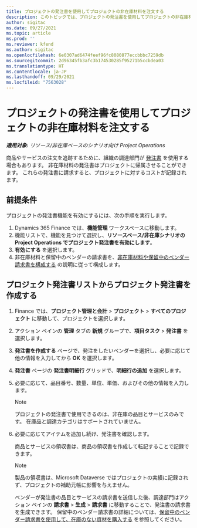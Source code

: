 ```yaml
---
title: プロジェクトの発注書を使用してプロジェクトの非在庫材料を注文する
description: このトピックでは、プロジェクトの発注書を使用してプロジェクトの非在庫材料を注文できます。
author: sigitac
ms.date: 09/27/2021
ms.topic: article
ms.prod: ''
ms.reviewer: kfend
ms.author: sigitac
ms.openlocfilehash: 6e0307ad6474feef96fc8080877eccbbbc7259db
ms.sourcegitcommit: 2d96345fb3afc3b174530285f95271b5ccbdea03
ms.translationtype: HT
ms.contentlocale: ja-JP
ms.lasthandoff: 09/29/2021
ms.locfileid: "7563028"
---
```

# <a name="order-non-stocked-materials-for-a-project-using-project-purchase-orders"></a>プロジェクトの発注書を使用してプロジェクトの非在庫材料を注文する

_**適用対象:** リソース/非在庫ベースのシナリオ向け Project Operations_

商品やサービスの注文を追跡するために、組織の調達部門が [発注書](/dynamics365/supply-chain/procurement/purchase-order-overview) を使用する場合もあります。 非在庫材料の発注書はプロジェクトに帰属させることができます。 これらの発注書に請求すると、プロジェクトに対するコストが記録されます。

## <a name="prerequisites"></a>前提条件
プロジェクトの発注書機能を有効にするには、次の手順を実行します。

1. Dynamics 365 Finance では、**機能管理** ワークスペースに移動します。
2. 機能リストで、機能を見つけて選択し、**リソースベース/非在庫シナリオの Project Operations でプロジェクト発注書を有効にします**。
3. **有効にする** を選択します。
4. 非在庫材料と保留中のベンダーの請求書を、[非在庫材料や保留中のベンダー請求書を構成する](configure-materials-nonstocked.md) の説明に従って構成します。

## <a name="create-a-project-purchase-order-from-the-project-purchase-order-list"></a>プロジェクト発注書リストからプロジェクト発注書を作成する

1. Finance では、**プロジェクト管理と会計** > **プロジェクト** > **すべてのプロジェクト** に移動して、プロジェクトを選択します。
2. アクション ペインの **管理** タブの **新規** グループで、**項目タスク** > **発注書** を選択します。
3. **発注書を作成する** ページで、発注をしたいベンダーを選択し、必要に応じて他の情報を入力してから **OK** を選択します。
4. **発注書** ページの **発注書明細行** グリッドで、**明細行の追加** を選択します。
5. 必要に応じて、品目番号、数量、単位、単価、およびその他の情報を入力します。

    > [!NOTE]
    > プロジェクトの発注書で使用できるのは、非在庫の品目とサービスのみです。 在庫品と調達カテゴリはサポートされていません。

6. 必要に応じてアイテムを追加し続け、発注書を確認します。

    商品とサービスの領収書は、商品の領収書を作成して転記することで記録できます。

    > [!NOTE]
    > 製品の領収書は、Microsoft Dataverse ではプロジェクトの実績に記録されず、プロジェクトの補助元帳に影響を与えません。

    ベンダーが発注書の品目とサービスの請求書を送信した後、調達部門はアクション ペインの **請求書** > **生成** > **請求書** に移動することで、発注書の請求書を生成できます。 保留中のベンダー請求書の詳細については、[保留中のベンダー請求書を使用して、在庫のない資材を購入する](pending-vendor-invoices.md) を参照してください。
